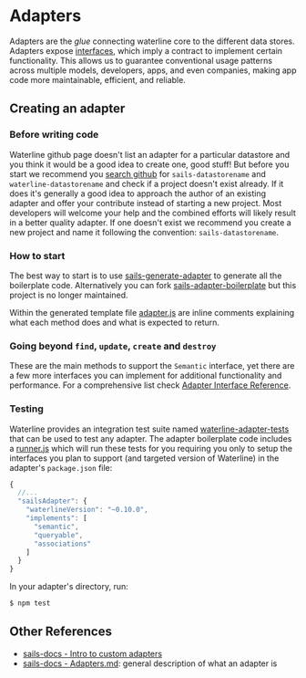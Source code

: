 Adapters
=========

Adapters are the *glue* connecting waterline core to the different data stores. Adapters expose 
[interfaces](https://github.com/balderdashy/sails-docs/blob/master/contributing/adapter-specification.md), which imply a 
contract to implement certain functionality. This allows us to guarantee conventional usage patterns across multiple models, 
developers, apps, and even companies, making app code more maintainable, efficient, and reliable.


## Creating an adapter

### Before writing code

Waterline github page doesn't list an adapter for a particular datastore and you think it would be a good idea to create one, 
good stuff! But before you start we recommend you [search github](https://github.com/search) for `sails-datastorename` and `waterline-datastorename`
and check if a project doesn't exist already. If it does it's generally a good idea to approach the author of an existing adapter and offer
your contribute instead of starting a new project. Most developers will welcome your help and the combined efforts will likely
result in a better quality adapter. If one doesn't exist we recommend you create a new project and name it following the 
convention: `sails-datastorename`.

### How to start

The best way to start is to use [sails-generate-adapter](https://github.com/balderdashy/sails-generate-adapter) to generate all 
the boilerplate code. Alternatively you can fork [sails-adapter-boilerplate](https://github.com/balderdashy/sails-adapter-boilerplate)
but this project is no longer maintained.

Within the generated template file [adapter.js](https://github.com/balderdashy/sails-generate-adapter/blob/master/templates/boilerplate/adapter.js)
are inline comments explaining what each method does and what is expected to return.

### Going beyond `find`, `update`, `create` and `destroy`

These are the main methods to support the `Semantic` interface, yet there are a few more interfaces you can implement for
additional functionality and performance. For a comprehensive list check 
[Adapter Interface Reference](https://github.com/balderdashy/sails-docs/blob/master/contributing/adapter-specification.md).

### Testing

Waterline provides an integration test suite named 
[waterline-adapter-tests](https://github.com/balderdashy/waterline-adapter-tests) that can be used to test any adapter. 
The adapter boilerplate code includes a 
[runner.js](https://github.com/balderdashy/sails-generate-adapter/blob/master/templates/boilerplate/test/integration/runner.js) 
which will run these tests for you requiring you only to setup the interfaces you plan to support 
(and targeted version of Waterline) in the adapter's `package.json` file:

```javascript
{
  //...
  "sailsAdapter": {
    "waterlineVersion": "~0.10.0",
    "implements": [
      "semantic",
      "queryable",
      "associations"
    ]
  }
}
```

In your adapter's directory, run:

```sh
$ npm test
```


## Other References
* [sails-docs - Intro to custom adapters](https://github.com/balderdashy/sails-docs/blob/master/contributing/intro-to-custom-adapters.md)
* [sails-docs - Adapters.md](https://github.com/balderdashy/sails-docs/blob/master/concepts/extending-sails/Adapters/Adapters.md): general description of what an adapter is
